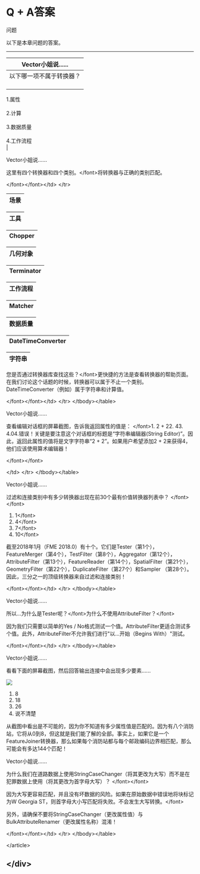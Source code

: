 # Q + A答案

 问题

以下是本章问题的答案。

---

| Vector小姐说...... |
|--- |
| 以下哪一项不属于转换器？<br><br>
1.属性<br>  
2.计算<br>  
3.数据质量<br>  
4.工作流程<br>    |


 Vector小姐说......

这里有四个转换器和四个类别。&lt;/font&gt;将转换器与正确的类别匹配。

&lt;/font&gt;&lt;/font&gt;&lt;/td&gt; &lt;/tr&gt;

| 场景 |
| :--- |


| 工具 |
| :--- |


| Chopper |
| :--- |


| 几何对象 |
| :--- |


| Terminator |
| :--- |


| 工作流程 |
| :--- |


| Matcher |
| :--- |


| 数据质量 |
| :--- |


| DateTimeConverter |
| :--- |


| 字符串 |
| :--- |


您是否通过转换器库查找这些？&lt;/font&gt;更快捷的方法是查看转换器的帮助页面。在我们讨论这个话题的时候，转换器可以属于不止一个类别。DateTimeConverter（例如）属于字符串和计算值。

&lt;/font&gt;&lt;/font&gt;&lt;/td&gt; &lt;/tr&gt; &lt;/tbody&gt;&lt;/table&gt;

 Vector小姐说......

查看编辑对话框的屏幕截图，告诉我返回属性的值是： &lt;/font&gt;1. 2 + 22. 43. 4.04.错误！关键是要注意这个对话框的标题是“字符串编辑器\(String Editor\)”。因此，返回此属性的值将是文字字符串“2 + 2”。如果用户希望添加2 + 2来获得4，他们应该使用算术编辑器！

&lt;/font&gt;&lt;/font&gt;  
  
   
  
  
  
  
  
  
&lt;/td&gt; &lt;/tr&gt; &lt;/tbody&gt;&lt;/table&gt;

 Vector小姐说......

过滤和连接类别中有多少转换器出现在前30个最有价值转换器列表中？ &lt;/font&gt;&lt;/font&gt;  
  
1. 1&lt;/font&gt;  
2. 4&lt;/font&gt;  
3. 7&lt;/font&gt;  
4. 10&lt;/font&gt;  
  
截至2018年1月（FME 2018.0）有十个。它们是Tester（第1个），FeatureMerger（第4个），TestFilter（第8个），Aggregator（第12个），AttributeFilter（第13个），FeatureReader（第14个），SpatialFilter（第21个），GeometryFilter（第22个），DuplicateFilter（第27个）和Sampler （第28个）。因此，三分之一的顶级转换器来自过滤和连接类别！

&lt;/font&gt;&lt;/font&gt;&lt;/td&gt; &lt;/tr&gt; &lt;/tbody&gt;&lt;/table&gt;

 Vector小姐说......

所以...为什么是Tester呢？&lt;/font&gt;为什么不使用AttributeFilter？&lt;/font&gt;  
  
因为我们只需要以简单的Yes / No格式测试一个值。AttributeFilter更适合测试多个值。此外，AttributeFilter不允许我们进行"以...开始（Begins With）"测试。

&lt;/font&gt;&lt;/font&gt;&lt;/td&gt; &lt;/tr&gt; &lt;/tbody&gt;&lt;/table&gt;

 Vector小姐说......

 看看下面的屏幕截图，然后回答输出连接中会出现多少要素......  
  
[![](../../.gitbook/assets/img4.061.featuremergerquestion.png)](https://github.com/safesoftware/FMETraining/blob/Desktop-Basic-2018/DesktopBasic4Transformers/Images/Img4.061.FeatureMergerQuestion.png)  
  
 1. 8  
2. 18  
3. 26  
4. 说不清楚  
  
从截图中看出是不可能的，因为你不知道有多少属性值是匹配的。因为有八个消防站，它将从0到8，但这就是我们能了解的全部。事实上，如果它是一个FeatureJoiner转换器，那么如果每个消防站都与每个邮政编码边界相匹配，那么可能会有多达144个匹配！

 Vector小姐说......

为什么我们在道路数据上使用StringCaseChanger（将其更改为大写）而不是在犯罪数据上使用（将其更改为首字母大写）？ &lt;/font&gt;&lt;/font&gt;  
  
因为大写更容易匹配，并且没有坏数据的风险。如果在原始数据中错误地将块标记为W Georgia ST，则首字母大小写匹配将失败。不会发生大写转换。&lt;/font&gt;  
  
另外，请确保不要将StringCaseChanger（更改属性值）与BulkAttributeRenamer（更改属性名称）混淆！

&lt;/font&gt;&lt;/font&gt;&lt;/td&gt; &lt;/tr&gt; &lt;/tbody&gt;&lt;/table&gt;

 &lt;/article&gt;

## &lt;/div&gt;

